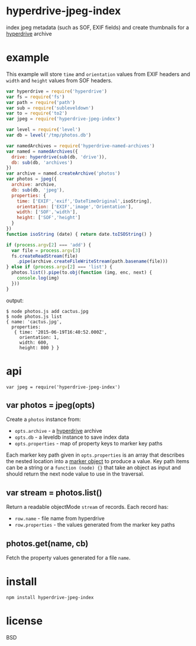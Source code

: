 # hyperdrive-jpeg-index

index jpeg metadata (such as SOF, EXIF fields)
and create thumbnails for a [hyperdrive][1] archive

# example

This example will store `time` and `orientation` values from EXIF headers and
`width` and `height` values from SOF headers.

``` js
var hyperdrive = require('hyperdrive')
var fs = require('fs')
var path = require('path')
var sub = require('subleveldown')
var to = require('to2')
var jpeg = require('hyperdrive-jpeg-index')

var level = require('level')
var db = level('/tmp/photos.db')

var namedArchives = require('hyperdrive-named-archives')
var named = namedArchives({
  drive: hyperdrive(sub(db, 'drive')),
  db: sub(db, 'archives')
})
var archive = named.createArchive('photos')
var photos = jpeg({
  archive: archive,
  db: sub(db, 'jpeg'),
  properties: {
    time: ['EXIF','exif','DateTimeOriginal',isoString],
    orientation: ['EXIF','image','Orientation'],
    width: ['SOF','width'],
    height: ['SOF','height']
  }
})
function isoString (date) { return date.toISOString() }

if (process.argv[2] === 'add') {
  var file = process.argv[3]
  fs.createReadStream(file)
    .pipe(archive.createFileWriteStream(path.basename(file)))
} else if (process.argv[2] === 'list') {
  photos.list().pipe(to.obj(function (img, enc, next) {
    console.log(img)
  }))
}
```

output:

```
$ node photos.js add cactus.jpg
$ node photos.js list
{ name: 'cactus.jpg',
  properties: 
   { time: '2015-06-19T16:40:52.000Z',
     orientation: 1,
     width: 600,
     height: 800 } }
```

# api

```
var jpeg = require('hyperdrive-jpeg-index')
```

## var photos = jpeg(opts)

Create a `photos` instance from:

* `opts.archive` - a [hyperdrive][1] archive
* `opts.db` - a leveldb instance to save index data
* `opts.properties` - map of property keys to marker key paths

Each marker key path given in `opts.properties` is an array that describes the
nested location into a [marker object][2] to produce a value. Key path items can
be a string or a `function (node) {}` that take an object as input and should
return the next node value to use in the traversal.

## var stream = photos.list()

Return a readable objectMode `stream` of records. Each record has:

* `row.name` - file name from hyperdrive
* `row.properties` - the values generated from the marker key paths

## photos.get(name, cb)

Fetch the property values generated for a file `name`.

# install

```
npm install hyperdrive-jpeg-index
```

# license

BSD

[1]: https://npmjs.com/package/hyperdrive
[2]: https://npmjs.com/package/jpeg-marker-stream
